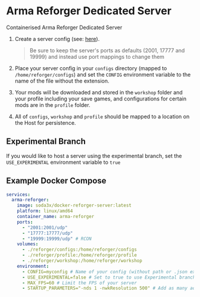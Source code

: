 # Arma Reforger Dedicated Server

Containerised Arma Reforger Dedicated Server

1. Create a server config (see: [here](https://community.bistudio.com/wiki/Arma_Reforger:Server_Config)).

    >Be sure to keep the server's ports as defaults (2001, 17777 and 19999) and instead use port mappings to change them

2. Place your server config in your `configs` directory (mapped to `/home/reforger/configs`) and set the `CONFIG` environment variable to the name of the file without the extension.

3. Your mods will be downloaded and stored in the `workshop` folder and your profile including your save games, and configurations for certain mods are in the `profile` folder.

4. All of `configs`, `workshop` and `profile` should be mapped to a location on the Host for persistence.

## Experimental Branch

If you would like to host a server using the experimental branch, set the `USE_EXPERIMENTAL` environment variable to `true`

## Example Docker Compose

```yaml
services:
  arma-reforger:
    image: soda3x/docker-reforger-server:latest
    platform: linux/amd64
    container_name: arma-reforger
    ports:
      - "2001:2001/udp"
      - "17777:17777/udp"
      - "19999:19999/udp" # RCON
    volumes:
      - ./reforger/configs:/home/reforger/configs
      - ./reforger/profile:/home/reforger/profile
      - ./reforger/workshop:/home/reforger/workshop
    environment:
      - CONFIG=myconfig # Name of your config (without path or .json extension)
      - USE_EXPERIMENTAL=false # Set to true to use Experimental branch of Reforger server
      - MAX_FPS=60 # Limit the FPS of your server
      - STARTUP_PARAMETERS="-nds 1 -nwkResolution 500" # Add as many additional startup parameters as needed
```

